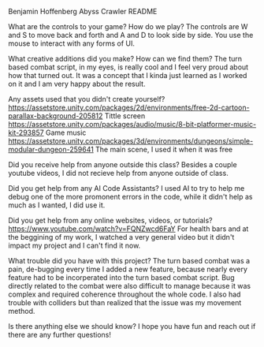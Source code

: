 Benjamin Hoffenberg
Abyss Crawler README

What are the controls to your game? How do we play? The controls are W and S to move back and forth and A and D to look side by side. You use the mouse to interact with any forms of UI. 

What creative additions did you make? How can we find them? The turn based combat script, in my eyes, is really cool and I feel very proud about how that turned out. It was a concept that I kinda just learned as I
worked on it and I am very happy about the result. 

Any assets used that you didn't create yourself?
https://assetstore.unity.com/packages/2d/environments/free-2d-cartoon-parallax-background-205812   Tittle screen
https://assetstore.unity.com/packages/audio/music/8-bit-platformer-music-kit-293857    Game music
https://assetstore.unity.com/packages/3d/environments/dungeons/simple-modular-dungeon-259641    The main scene, I used it when it was free

Did you receive help from anyone outside this class?
Besides a couple youtube videos, I did not recieve help from anyone outside of class. 

Did you get help from any AI Code Assistants?
I used AI to try to help me debug one of the more promonent errors in the code, while it didn't help as much as I wanted, I did use it. 

Did you get help from any online websites, videos, or tutorials?
https://www.youtube.com/watch?v=FQNZwcd6FaY   For health bars and at the beggining of my work, I watched a very general video but it didn't impact my project and I can't find it now. 

What trouble did you have with this project?
The turn based combat was a pain, de-bugging every time I added a new feature, because nearly every feature had to be incorperated into the turn based combat script. Bug directly related to the combat were also
difficult to manage because it was complex and required coherence throughout the whole code. I also had trouble with colliders but than realized that the issue was my movement method. 

Is there anything else we should know? I hope you have fun and reach out if there are any further questions!
